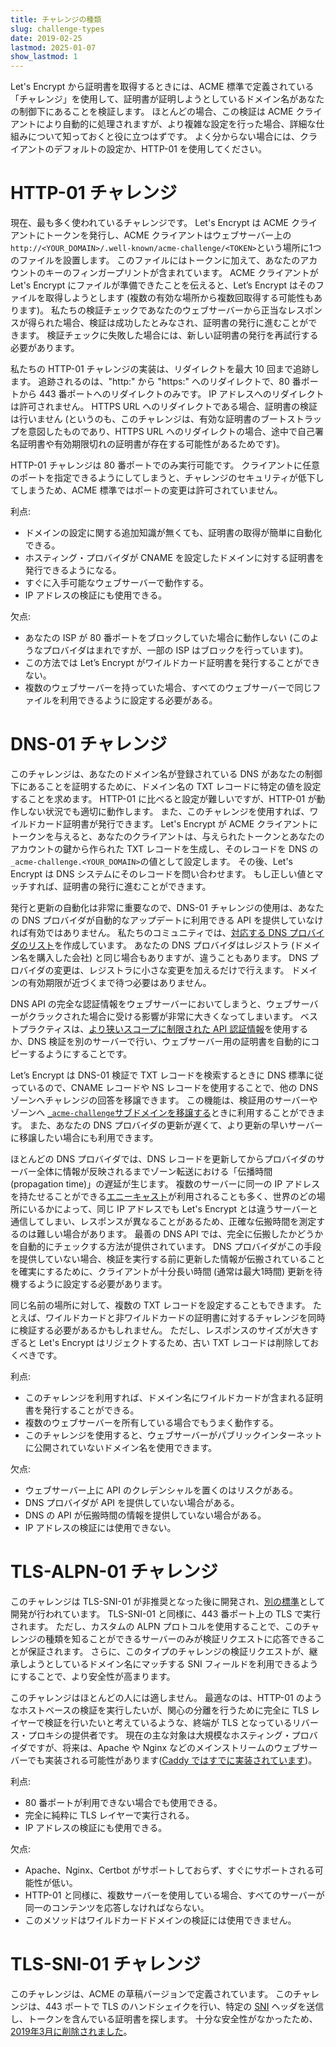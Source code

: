 ```yaml
---
title: チャレンジの種類
slug: challenge-types
date: 2019-02-25
lastmod: 2025-01-07
show_lastmod: 1
---
```



Let's Encrypt から証明書を取得するときには、ACME 標準で定義されている「チャレンジ」を使用して、証明書が証明しようとしているドメイン名があなたの制御下にあることを検証します。 ほとんどの場合、この検証は ACME クライアントにより自動的に処理されますが、より複雑な設定を行った場合、詳細な仕組みについて知っておくと役に立つはずです。 よく分からない場合には、クライアントのデフォルトの設定か、HTTP-01 を使用してください。

# HTTP-01 チャレンジ

現在、最も多く使われているチャレンジです。 Let's Encrypt は ACME クライアントにトークンを発行し、ACME クライアントはウェブサーバー上の`http://<YOUR_DOMAIN>/.well-known/acme-challenge/<TOKEN>`という場所に1つのファイルを設置します。 このファイルにはトークンに加えて、あなたのアカウントのキーのフィンガープリントが含まれています。 ACME クライアントがLet's Encrypt にファイルが準備できたことを伝えると、Let’s Encrypt はそのファイルを取得しようとします (複数の有効な場所から複数回取得する可能性もあります)。 私たちの検証チェックであなたのウェブサーバーから正当なレスポンスが得られた場合、検証は成功したとみなされ、証明書の発行に進むことができます。 検証チェックに失敗した場合には、新しい証明書の発行を再試行する必要があります。

私たちの HTTP-01 チャレンジの実装は、リダイレクトを最大 10 回まで追跡します。 追跡されるのは、"http:" から "https:" へのリダイレクトで、80 番ポートから 443 番ポートへのリダイレクトのみです。 IP アドレスへのリダイレクトは許可されません。 HTTPS URL へのリダイレクトである場合、証明書の検証は行いません (というのも、このチャレンジは、有効な証明書のブートストラップを意図したものであり、HTTPS URL へのリダイレクトの場合、途中で自己署名証明書や有効期限切れの証明書が存在する可能性があるためです)。

HTTP-01 チャレンジは 80 番ポートでのみ実行可能です。 クライアントに任意のポートを指定できるようにしてしまうと、チャレンジのセキュリティが低下してしまうため、ACME 標準ではポートの変更は許可されていません。

利点:

- ドメインの設定に関する追加知識が無くても、証明書の取得が簡単に自動化できる。
- ホスティング・プロバイダが CNAME を設定したドメインに対する証明書を発行できるようになる。
- すぐに入手可能なウェブサーバーで動作する。
- IP アドレスの検証にも使用できる。

欠点:

- あなたの ISP が 80 番ポートをブロックしていた場合に動作しない (このようなプロバイダはまれですが、一部の ISP はブロックを行っています)。
- この方法では Let’s Encrypt がワイルドカード証明書を発行することができない。
- 複数のウェブサーバーを持っていた場合、すべてのウェブサーバーで同じファイルを利用できるように設定する必要がある。

# DNS-01 チャレンジ

このチャレンジは、あなたのドメイン名が登録されている DNS があなたの制御下にあることを証明するために、ドメイン名の TXT レコードに特定の値を設定することを求めます。 HTTP-01 に比べると設定が難しいですが、HTTP-01 が動作しない状況でも適切に動作します。 また、このチャレンジを使用すれば、ワイルドカード証明書が発行できます。 Let's Encrypt が ACME クライアントにトークンを与えると、あなたのクライアントは、与えられたトークンとあなたのアカウントの鍵から作られた TXT レコードを生成し、そのレコードを DNS の`_acme-challenge.<YOUR_DOMAIN>`の値として設定します。 その後、Let's Encrypt は DNS システムにそのレコードを問い合わせます。 もし正しい値とマッチすれば、証明書の発行に進むことができます。

発行と更新の自動化は非常に重要なので、DNS-01 チャレンジの使用は、あなたの DNS プロバイダが自動的なアップデートに利用できる API を提供していなければ有効ではありません。 私たちのコミュニティでは、[対応する DNS プロバイダのリスト][dns-api-providers]を作成しています。 あなたの DNS プロバイダはレジストラ (ドメイン名を購入した会社) と同じ場合もありますが、違うこともあります。 DNS プロバイダの変更は、レジストラに小さな変更を加えるだけで行えます。 ドメインの有効期限が近づくまで待つ必要はありません。

DNS API の完全な認証情報をウェブサーバーにおいてしまうと、ウェブサーバーがクラックされた場合に受ける影響が非常に大きくなってしまいます。 ベストプラクティスは、[より狭いスコープに制限された API 認証情報][securing-dns-credentials]を使用するか、DNS 検証を別のサーバーで行い、ウェブサーバー用の証明書を自動的にコピーするようにすることです。

Let’s Encrypt は DNS-01 検証で TXT レコードを検索するときに DNS 標準に従っているので、CNAME レコードや NS レコードを使用することで、他の DNS ゾーンへチャレンジの回答を移譲できます。 この機能は、検証用のサーバーやゾーンへ [`_acme-challenge`サブドメインを移譲する][securing-dns-credentials]ときに利用することができます。 また、あなたの DNS プロバイダの更新が遅くて、より更新の早いサーバーに移譲したい場合にも利用できます。

ほとんどの DNS プロバイダでは、DNS レコードを更新してからプロバイダのサーバー全体に情報が反映されるまでゾーン転送における「伝播時間 (propagation time)」の遅延が生じます。 複数のサーバーに同一の IP アドレスを持たせることができる[エニーキャスト][]が利用されることも多く、世界のどの場所にいるかによって、同じ IP アドレスでも Let's Encrypt とは違うサーバーと通信してしまい、レスポンスが異なることがあるため、正確な伝搬時間を測定するのは難しい場合があります。 最善の DNS API では、完全に伝搬したかどうかを自動的にチェックする方法が提供されています。 DNS プロバイダがこの手段を提供していない場合、検証を実行する前に更新した情報が伝搬されていることを確実にするために、クライアントが十分長い時間 (通常は最大1時間) 更新を待機するように設定する必要があります。

同じ名前の場所に対して、複数の TXT レコードを設定することもできます。 たとえば、ワイルドカードと非ワイルドカードの証明書に対するチャレンジを同時に検証する必要があるかもしれません。 ただし、レスポンスのサイズが大きすぎると Let's Encrypt はリジェクトするため、古い TXT レコードは削除しておくべきです。

利点:

- このチャレンジを利用すれば、ドメイン名にワイルドカードが含まれる証明書を発行することができる。
- 複数のウェブサーバーを所有している場合でもうまく動作する。
- このチャレンジを使用すると、ウェブサーバーがパブリックインターネットに公開されていないドメイン名を使用できます。

欠点:

- ウェブサーバー上に API のクレデンシャルを置くのはリスクがある。
- DNS プロバイダが API を提供していない場合がある。
- DNS の API が伝搬時間の情報を提供していない場合がある。
- IP アドレスの検証には使用できない。

# TLS-ALPN-01 チャレンジ

このチャレンジは TLS-SNI-01 が非推奨となった後に開発され、[別の標準][tls-alpn]として開発が行われています。 TLS-SNI-01 と同様に、443 番ポート上の TLS で実行されます。 ただし、カスタムの ALPN プロトコルを使用することで、このチャレンジの種類を知ることができるサーバーのみが検証リクエストに応答できることが保証されます。 さらに、このタイプのチャレンジの検証リクエストが、継承しようとしているドメイン名にマッチする SNI フィールドを利用できるようにすることで、より安全性が高まります。

このチャレンジはほとんどの人には適しません。 最適なのは、HTTP-01 のようなホストベースの検証を実行したいが、関心の分離を行うために完全に TLS レイヤーで検証を行いたいと考えているような、終端が TLS となっているリバース・プロキシの提供者です。 現在の主な対象は大規模なホスティング・プロバイダですが、将来は、Apache や Nginx などのメインストリームのウェブサーバーでも実装される可能性があります([Caddy ではすでに実装されています][caddy-tls-alpn])。

利点:

- 80 番ポートが利用できない場合でも使用できる。
- 完全に純粋に TLS レイヤーで実行される。
- IP アドレスの検証にも使用できる。

欠点:

- Apache、Nginx、Certbot がサポートしておらず、すぐにサポートされる可能性が低い。
- HTTP-01 と同様に、複数サーバーを使用している場合、すべてのサーバーが同一のコンテンツを応答しなければならない。
- このメソッドはワイルドカードドメインの検証には使用できません。

# TLS-SNI-01 チャレンジ

このチャレンジは、ACME の草稿バージョンで定義されています。 このチャレンジは、443 ポートで TLS のハンドシェイクを行い、特定の [SNI][] ヘッダを送信し、トークンを含んでいる証明書を探します。 十分な安全性がなかったため、[2019年3月に削除されました][tls-sni-disablement]。

[dns-api-providers]: https://community.letsencrypt.org/t/dns-providers-who-easily-integrate-with-lets-encrypt-dns-validation/86438
[securing-dns-credentials]: https://www.eff.org/deeplinks/2018/02/technical-deep-dive-securing-automation-acme-dns-challenge-validation
[securing-dns-credentials]: https://www.eff.org/deeplinks/2018/02/technical-deep-dive-securing-automation-acme-dns-challenge-validation
[エニーキャスト]: https://ja.wikipedia.org/wiki/エニーキャスト
[SNI]: https://en.wikipedia.org/wiki/Server_Name_Indication
[tls-sni-disablement]: https://community.letsencrypt.org/t/march-13-2019-end-of-life-for-all-tls-sni-01-validation-support/74209
[tls-alpn]: https://tools.ietf.org/html/rfc8737
[caddy-tls-alpn]: https://caddy.community/t/caddy-supports-the-acme-tls-alpn-challenge/4860
